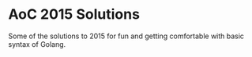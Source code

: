 # AoC 2015 Solutions

Some of the solutions to 2015 for fun and getting comfortable with basic syntax of Golang.